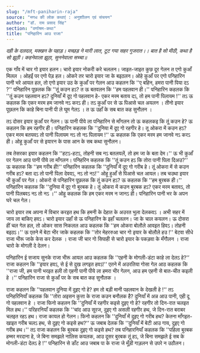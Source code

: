 ```yaml
---
slug: "/mft-paniharin-raja"
source: "मगध की लोक कथाएं : अनुशाीलन एवं संचयन"
author: "डॉ. राम प्रसाद सिंह"
section: "वर्णाश्रम-कथा"
title: "पनिहारिन आउ राजा"
---
```

*दही के दलदल, मक्खन के पहाड़।* 
*मच्छड़ ने मारी लात, टूट गया सहर गुजरात।।* 
*बात है सो मीठी, कथा है सो झूठी।* 
*कहनेवाला झूठा, सुननेवाला सच्चा॥* 

एक गाँव में चार गो इयार हलन। चारो इयार नोकरी करे चललन। जाइत-जाइत कुछ दूर गेलन त एगो कुआँ मिलल । ओहईं पर एगो पेड़ हल। ओकरे तर चारो इयार जा के बइठलन। ओहे कुआँ पर एगो पनिहारिन पानी भरे आयल हल, तो एगो इयार उठ के कुआँ पर गेलन आउ कहलन कि ''ए बहिन, हमरा पानी पिया दऽ ?'' पनिहारिन पूछलक कि ''तूं  कउन हऽ? त ऊ बतवलन कि ''हम पहलवान ही।'' पनिहारिन कहलक कि ''तूं कउन पहलवान हऽ? दुनियाँ में दूए गो पहलवान हे- एकर मरम बताय दऽ, तो हम पानी पिलायम !'' तऽ ऊ कहलक कि एकर मरम हम जानवे नऽ करऽ ही। तऽ कुआँ पर से ऊ पिआसे चल अयलन । तीनो इयार पूछलन कि काहे बिना पानी पी ले घूम गेलऽ । त ऊ उहाँ के सब बात कह सुनौलन । 

तऽ दोसर इयार कुआँ पर गेलन। ऊ पानी पीये ला पनिहारिन से माँगलन तो ऊ कहलकइ कि तूं कउन हे? ऊ कहलन कि हम रहगीर ही। पनिहारिन कहलक कि ''दुनिया में दूए गो रहगीर हे। तू ओकरा में कउन हऽ? एकर मरम बतयवऽ तो पानी पिलायम नऽ तो नऽ पिलायम !'' ऊ कहलक कि एकर मरम हम जानवे नऽ करऽ ही। ओहू कुआँ पर से इयारन के पास आन के सब कथा सुनौलन। 

तब तेसरका इयार कहलन कि ''हटऽ-हटऽ, तोहनी सब नऽ बतलयलें, तो हम जा के बता देम।'' ऊ भी कुआँ पर गेलन आउ पानी पीये ला माँगलन। पनिहरिन कहलक कि ''तूं कउन हऽ कि तोरा पानी पिला दिअउ?'’ ऊ कहलक कि ''हम गरीब ही!'' पनिहारिन कहलक कि ''दुनियाँ में दूए गो गरीब हे। तूं ओकरा में से कउन गरीब हऽ? बता दऽ तो पानी पिला देववऽ, नऽ तो नऽ!'' ओहू हुआँ से पिआसे चल आयल। तब चउथा इयार भी कुआँ पर गेल। ओकरो से पनिहारिन पूछलक कि तूं कउन हऽ? ऊ कहलक कि ''हम बुरबक ही।'' पनिहारिन कहलक कि ''दुनिया में दूए गो बुरबक हे। तूं ओकरा में कउन बुरबक हऽ? एकर मरम बतावऽ, तो पानी पिलबवऽ नऽ तो नऽ ।'' ओहू कहलक कि हम एकर मरम न जानऽ ही। पनिहारिन पानी भर के अपन घरे चल गेल।
 
चारो इयार तब अपना में विचार करइत हथ कि हमनी के देहात के अउरत भुला देलकवऽ । अभी सहर में जाय ला बाकिए हवऽ। चारो इयार उहाँ से ऊ पनिहारिन के इहाँ चललन। जा के चाल कयलन। ऊ दोसरा हीं चल गेल हल, तो ओकर सास निकलल आउ कहलक कि ''हम ओकरा बोलौले आवइत हिवऽ। तोहनी बइठऽ।'' ऊ एतने में बेटा भीर जाके कहलक कि ''तोर मेहररुआ चार गो इयार के बोलौले हउ !'' बेटवा सीधे राजा भीरू जाके केस कर देलक । राजा जी चार गो सिपाही से चारो इयार के पकड़वा के मँगौलन । राजा चारो के मोगली दे देलन। 

पनिहारिन ई सजाय सुनके राजा भीरू आयल आउ कहलक कि ''एहनी के मोगली-डंटा काहे ला देलऽ हे?'’ राजा कहलन कि ''इयार हवऽ, से ई से दुख लगइत हवऽ!'' एतने में अउरतिया गोसा गेल आठ कहलक कि ''राजा जी, हम पानी भरइत हली तो एहनी पानी पीये ला हमरा भीर गेलन, आउ हम एहनी से बात-चीत कइली हे ।'' पनिहारिन राजा से कुआँ पर के सब बात कह सुनौलक । 

राजा कहलन कि ''पहलवान दुनिया में दुइए गो हे? हम तो बड़ी मानी पहलवान के देखली हे !'' तऽ पनिहरिनियाँ कहलक कि ''तोरा अइसन कुत्ता के राजा कउन बनौलक है? दुनियाँ में अन्न आउ पानी, एही दू गो पहलवान हे । राजा फिनो कहलन कि ''दुनियाँ में रहगीर कइसे दुइए गो हे? रहगीर तो दिन-रात चलइत मिल हथ।'' परिहरनियाँ कहलक कि ''चांद आउ सूरज, दुइए गो असली रहगीर हथ, जे दिन-रात बराबर चलइत रहऽ हथ। राजा कायल हो गेलन। फिनो कहलन कि ''दुनियाँ में दुइए गो गरीब हथ? केतना माँगइत-खाइत गरीब चलऽ हथ, से दुइए गो कइसे हथ?'’ ऊ जबाब देलक कि ''दुनियाँ में बेटी आउ गाय, दुइए गो गरीब हथ।'' तऽ राजा कहलन कि बुरबक दुइए गो कइसे हथ? तब पनिहारनियाँ कहलक कि ''पहिला बुरबक हम्मर मरदाना हे, जे बिना समझले नालिस कयलक, आउ दूसर बुरबक तूं हऽ, जे बिना समझले ई सब के मोगली-डंटा देलऽ हे !'' पनिहारिन से डाँट आउ जबाब पा के राजा जे मूँड़ी गाड़लन से उपरे न उठौलन।